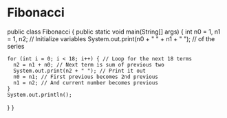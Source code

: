 Fibonacci
=========


public class Fibonacci {
  public static void main(String[] args) {
    int n0 = 1, n1 = 1, n2; // Initialize variables
    System.out.print(n0 + " " +  n1 + " "); // of the series
 
    for (int i = 0; i < 18; i++) { // Loop for the next 18 terms
      n2 = n1 + n0; // Next term is sum of previous two
      System.out.print(n2 + " "); // Print it out
      n0 = n1; // First previous becomes 2nd previous
      n1 = n2; // And current number becomes previous
    }
    System.out.println(); 
  }
}
